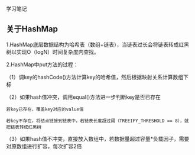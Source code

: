 学习笔记
## 关于HashMap
1.HashMap底层数据结构为哈希表（数组+链表），当链表过长会将链表转成红黑树以实现O（logN）时间复杂度内查找。

2.HashMap中put方法的过程：

（1）调key的hashCode()方法计算key的哈希值，然后根据映射关系计算数组下标

（2）如果hash值冲突，调用equal()方法进一步判断key是否已存在
    
    若key已存在，覆盖key对应的value值
    
    若key不存在，将结点链接到链表中，若链表长度超过阈（TREEIFY_THRESHOLD == 8），就把链表转成红黑树

（3）如果hash值不冲突，直接放入数组中，若数据量超过容量*负载因子，需要对原数组进行扩容，每次扩容2倍


